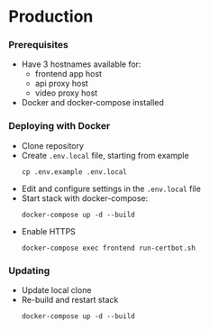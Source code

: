 # Production
 
### Prerequisites

 - Have 3 hostnames available for:
   - frontend app host
   - api proxy host
   - video proxy host 
 - Docker and docker-compose installed

### Deploying with Docker

 - Clone repository
 - Create `.env.local` file, starting from example 
   ```
   cp .env.example .env.local
   ```
 - Edit and configure settings in the `.env.local` file
 - Start stack with docker-compose:
   ```
   docker-compose up -d --build
   ```
 - Enable HTTPS
   ```
   docker-compose exec frontend run-certbot.sh
   ```
   
### Updating 

 - Update local clone 
 - Re-build and restart stack 
   ```
   docker-compose up -d --build
   ```